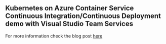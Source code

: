 Kubernetes on Azure Container Service Continuous Integration/Continuous Deployment demo with Visual Studio Team Services
----------------------------------------------------------------------

For more information check the blog post [here](https://dgkanatsios.com/2017/05/29/creating-a-cicd-pipeline-on-azure-container-services-with-kubernetes-and-visual-studio-team-services/)
